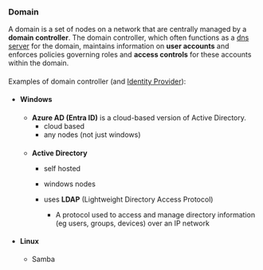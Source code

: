 ### Domain

A domain is a set of nodes on a network that are centrally managed by a **domain controller**. The domain controller, which often functions as a [dns server](dns.md) for the domain, maintains information on **user accounts** and enforces policies governing roles and **access controls** for these accounts within the domain.


####

Examples of domain controller (and [Identity Provider](security/ssl_tls/federated_identity_sso.md)):

- #### Windows

    ####
    - **Azure AD (Entra ID)** is a 
    cloud-based version of Active Directory.
        - cloud based
        - any nodes (not just windows)

    ####
    - **Active Directory** 
        - self hosted
        - windows nodes

        - uses **LDAP** (Lightweight Directory Access Protocol)
            - A protocol used to access and manage directory information (eg users, groups, devices) over an IP network



- #### Linux
    - Samba
    